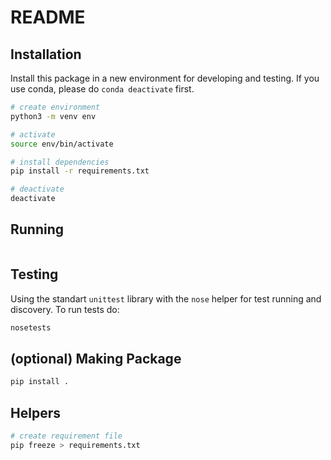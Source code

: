 
# README

## Installation
Install this package in a new environment for developing and testing.
If you use conda, please do `conda deactivate` first.

```bash
# create environment
python3 -m venv env

# activate
source env/bin/activate

# install dependencies
pip install -r requirements.txt

# deactivate 
deactivate
```

## Running 
```bash
```

## Testing
Using the standart `unittest` library with the `nose` helper for test running and discovery.
To run tests do:

```bash
nosetests
```

## (optional) Making Package
```bash
pip install .
```

## Helpers

```bash
# create requirement file
pip freeze > requirements.txt

```
